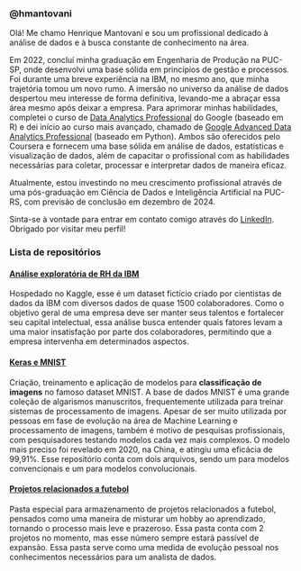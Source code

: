 ### @hmantovani

Olá! Me chamo Henrique Mantovani e sou um profissional dedicado à análise de dados e à busca constante de conhecimento na área.

Em 2022, concluí minha graduação em Engenharia de Produção na PUC-SP, onde desenvolvi uma base sólida em princípios de gestão e processos. Foi durante uma breve experiência na IBM, no mesmo ano, que minha trajetória tomou um novo rumo. A imersão no universo da análise de dados despertou meu interesse de forma definitiva, levando-me a abraçar essa área mesmo após deixar a empresa. Para aprimorar minhas habilidades, completei o curso de [Data Analytics Professional](https://www.coursera.org/professional-certificates/google-data-analytics) do Google (baseado em R) e dei início ao curso mais avançado, chamado de [Google Advanced Data Analytics Professional](https://www.coursera.org/professional-certificates/google-advanced-data-analytics) (baseado em Python). Ambos são oferecidos pelo Coursera e fornecem uma base sólida em análise de dados, estatísticas e visualização de dados, além de capacitar o profissional com as habilidades necessárias para coletar, processar e interpretar dados de maneira eficaz. 

Atualmente, estou investindo no meu crescimento profissional através de uma pós-graduação em Ciência de Dados e Inteligência Artificial na PUC-RS, com previsão de conclusão em dezembro de 2024.

Sinta-se à vontade para entrar em contato comigo através do [LinkedIn](https://www.linkedin.com/in/hmantovani/). Obrigado por visitar meu perfil!

### Lista de repositórios

#### [Análise exploratória de RH da IBM](https://github.com/hmantovani/EDA-RH-IBM)
Hospedado no Kaggle, esse é um dataset fictício criado por cientistas de dados da IBM com diversos dados de quase 1500 colaboradores. Como o objetivo geral de uma empresa deve ser manter seus talentos e fortalecer seu capital intelectual, essa análise busca entender quais fatores levam a uma maior insatisfação por parte dos colaboradores, permitindo que a empresa intervenha em determinados aspectos.

#### [Keras e MNIST](https://github.com/hmantovani/keras-models-mnist)
Criação, treinamento e aplicação de modelos para **classificação de imagens** no famoso dataset MNIST. A base de dados MNIST é uma grande coleção de algarismos manuscritos, frequentemente utilizada para treinar sistemas de processamento de imagens. Apesar de ser muito utilizada por pessoas em fase de evolução na área de Machine Learning e processamento de imagens, também é motivo de pesquisas profissionais, com pesquisadores testando modelos cada vez mais complexos. O modelo mais preciso foi revelado em 2020, na China, e atingiu uma eficácia de 99,91%. Esse repositório conta com dois arquivos, sendo um para modelos convencionais e um para modelos convolucionais.

#### [Projetos relacionados a futebol](https://github.com/hmantovani/football-PT/)
Pasta especial para armazenamento de projetos relacionados a futebol, pensados como uma maneira de misturar um hobby ao aprendizado, tornando o processo mais leve e prazeroso. Essa pasta conta com 2 projetos no momento, mas esse número sempre estará passível de expansão. Essa pasta serve como uma medida de evolução pessoal nos conhecimentos necessários para um analista de dados.
